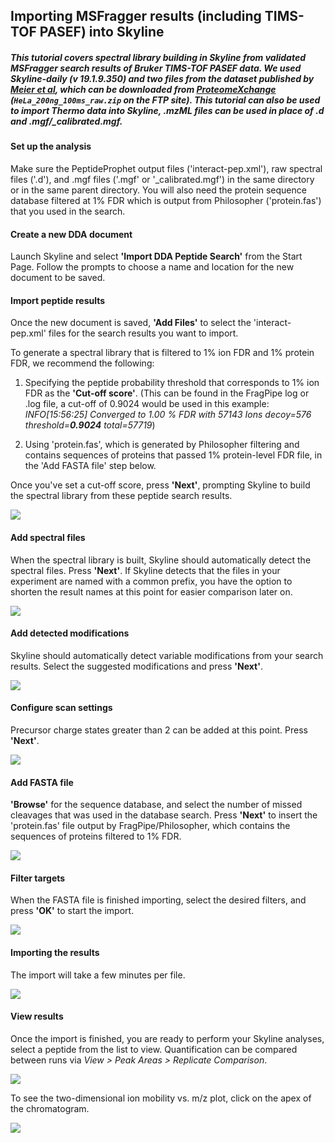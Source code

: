 ## Importing MSFragger results (including TIMS-TOF PASEF) into Skyline

##### This tutorial covers spectral library building in Skyline from validated MSFragger search results of Bruker TIMS-TOF PASEF data. We used Skyline-daily (v 19.1.9.350) and two files from the dataset published by [Meier et al](https://www.mcponline.org/content/early/2018/11/01/mcp.TIR118.000900), which can be downloaded from [ProteomeXchange](http://proteomecentral.proteomexchange.org/cgi/GetDataset?ID=PXD010012) (`HeLa_200ng_100ms_raw.zip` on the FTP site). This tutorial can also be used to import Thermo data into Skyline, .mzML files can be used in place of .d and .mgf/\_calibrated.mgf.

#### Set up the analysis
Make sure the PeptideProphet output files ('interact-pep.xml'), raw spectral files ('.d'), and .mgf files ('.mgf' or '\_calibrated.mgf') in the same directory or in the same parent directory. You will also need the protein sequence database filtered at 1% FDR which is output from Philosopher ('protein.fas') that you used in the search.

#### Create a new DDA document

Launch Skyline and select **'Import DDA Peptide Search'** from the Start Page. Follow the prompts to choose a name and location for the new document to be saved.

#### Import peptide results
Once the new document is saved, **'Add Files'** to select the 'interact-pep.xml' files for the search results you want to import. 



To generate a spectral library that is filtered to 1% ion FDR and 1% protein FDR, we recommend the following:

1) Specifying the peptide probability threshold that corresponds to 1% ion FDR as the **'Cut-off score'**. (This can be found in the FragPipe log or .log file, a cut-off of 0.9024 would be used in this example:
_INFO[15:56:25] Converged to 1.00 % FDR with 57143 Ions       decoy=576 threshold=**0.9024** total=57719_)

2) Using 'protein.fas', which is generated by Philosopher filtering and contains sequences of proteins that passed 1% protein-level FDR file, in the 'Add FASTA file' step below.

Once you've set a cut-off score, press **'Next'**, prompting Skyline to build the spectral library from these peptide search results.

![](https://raw.githubusercontent.com/Nesvilab/MSFragger/master/images/Skyline_PASEF_4.png)

#### Add spectral files
When the spectral library is built, Skyline should automatically detect the spectral files. Press **'Next'**. If Skyline detects that the files in your experiment are named with a common prefix, you have the option to shorten the result names at this point for easier comparison later on.

![](https://raw.githubusercontent.com/Nesvilab/MSFragger/master/images/Skyline_PASEF_5.png)

#### Add detected modifications
Skyline should automatically detect variable modifications from your search results. Select the suggested modifications and press **'Next'**.

![](https://raw.githubusercontent.com/Nesvilab/MSFragger/master/images/Skyline_PASEF_6.png)

#### Configure scan settings
Precursor charge states greater than 2 can be added at this point. Press **'Next'**.

![](https://raw.githubusercontent.com/Nesvilab/MSFragger/master/images/Skyline_PASEF_7.png)

#### Add FASTA file
**'Browse'** for the sequence database, and select the number of missed cleavages that was used in the database search. Press **'Next'** to insert the 'protein.fas' file output by FragPipe/Philosopher, which contains the sequences of proteins filtered to 1% FDR.

![](https://raw.githubusercontent.com/Nesvilab/MSFragger/master/images/Skyline_PASEF_8.png)

#### Filter targets
When the FASTA file is finished importing, select the desired filters, and  press **'OK'** to start the import.

![](https://raw.githubusercontent.com/Nesvilab/MSFragger/master/images/Skyline_PASEF_9.png)

#### Importing the results
The import will take a few minutes per file.

![](https://raw.githubusercontent.com/Nesvilab/MSFragger/master/images/Skyline_PASEF_10.png)

#### View results
Once the import is finished, you are ready to perform your Skyline analyses, select a peptide from the list to view. Quantification can be compared between runs via _View > Peak Areas > Replicate Comparison_. 

![](https://raw.githubusercontent.com/Nesvilab/MSFragger/master/images/Skyline_PASEF_12.png)

To see the two-dimensional ion mobility vs. m/z plot, click on the apex of the chromatogram.

![](https://raw.githubusercontent.com/Nesvilab/MSFragger/master/images/Skyline_PASEF_13.png)


